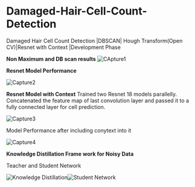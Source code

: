 # Damaged-Hair-Cell-Count-Detection
Damaged Hair Cell Count Detection |DBSCAN| Hough Transform(Open CV)|Resnet with Context |Development Phase 

**Non Maximum and DB scan results**
![CApture1](https://user-images.githubusercontent.com/99614234/191880516-6a9d82d4-303a-4a25-9c0d-d418c8c4e304.PNG)

**Resnet Model Performance**

![Capture2](https://user-images.githubusercontent.com/99614234/191882006-3a7b5ce3-044a-4941-8b30-b1444c98dba4.PNG)


**Resnet Model with Context**
Trained two Resnet 18 models parallelly. Concatenated the feature map of last convolution layer and passed it to a fully connected layer for cell prediction.


![Capture3](https://user-images.githubusercontent.com/99614234/191881043-e4dbfa9e-d1b3-4676-8521-b3b170ad7228.PNG)

Model Performance after including conytext into it

![Capture4](https://user-images.githubusercontent.com/99614234/191882125-083b9ad0-a31c-42a0-b91c-111306d3ecb0.PNG)


**Knowledge Distillation Frame work for Noisy Data**

 Teacher and Student Network
 
 ![Knowledge Distillation](https://user-images.githubusercontent.com/99614234/191882417-d7125213-1d8c-47f0-8efe-8aa732575a51.PNG)![Student Network](https://user-images.githubusercontent.com/99614234/191882595-a9d31441-25b6-40d2-84f1-51a83d74ae05.PNG)

